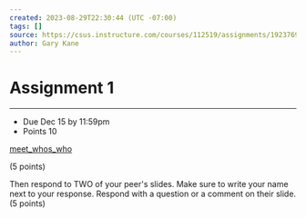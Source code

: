 ```yaml
---
created: 2023-08-29T22:30:44 (UTC -07:00)
tags: []
source: https://csus.instructure.com/courses/112519/assignments/1923769
author: Gary Kane
---
```


# Assignment 1

---

- Due Dec 15 by 11:59pm
- Points 10

[meet_whos_who](meet_whos_who.pdf)

(5 points)

Then respond to TWO of your peer's slides.
Make sure to write your name next to your response.
Respond with a question or a comment on their slide. (5 points)
